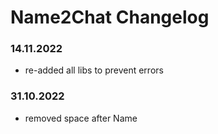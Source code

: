 # Name2Chat Changelog

### 14.11.2022
 - re-added all libs to prevent errors

### 31.10.2022
 - removed space after Name
